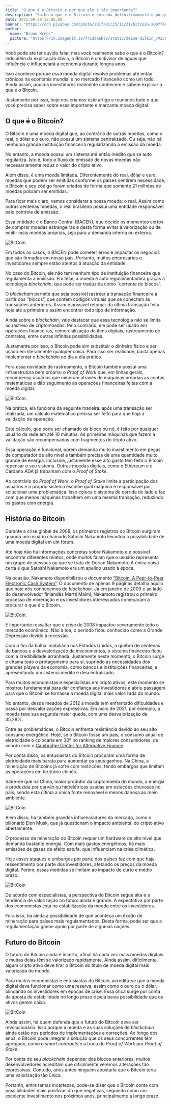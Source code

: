 ```yaml
---
title: "O que é o Bitcoin e por que ele é tão importante?"
description: "Saiba o que é o Bitcoin e entenda definitivamente o porquê esse cripto ativo ser um divisor de águas no mercado financeiro."
date: 2021-09-28 12:00:00
banner: "https://cdn.pixabay.com/photo/2017/01/25/12/31/bitcoin-2007769_960_720.jpg"
author:
  name: "Bruno Krebs"
  picture: "https://ik.imagekit.io/fridakahlo/static/deise-dilkin_7V2JsjZhA.jpg"
---
```


Você pode até ter ouvido falar, mas você realmente sabe o que é o Bitcoin? Indo além da explicação óbvia, o Bitcoin é um divisor de águas que influência e influenciará a economia durante longos anos.

Isso acontece porque essa moeda digital resolve problemas até então crônicos na economia mundial e no mercado financeiro como um todo. Ainda assim, poucos
investidores realmente conhecem e sabem explicar o que é o Bitcoin.

Justamente por isso, hoje nós criamos este artigo e reunimos tudo o que você precisa saber sobre essa importante e marcante moeda digital.

## O que é o Bitcoin?

O Bitcoin é uma moeda digital que, ao contrário de outras moedas, como o real, o dólar e o euro, não possui um sistema centralizado. Ou seja, não há nenhuma grande instituição financeira regularizando a emissão da moeda.

No entanto, a moeda possui um sistema até então inédito que se auto regulariza. Isto é, todo o fluxo de emissão de novas moedas não necessariamente reduz o valor do cripto ativo.

Além disso, é uma moeda limitada. Diferentemente do real, dólar e euro, moedas que podem ser emitidas conforme os países sentirem necessidade, o Bitcoin e seu código foram criados de forma que somente 21 milhões de moedas possam ser emitidas.

Para ficar mais claro, vamos considerar a nossa moeda: o real. Assim como outras centenas moedas, o real brasileiro possui uma entidade responsável pelo controle de emissão.

Essa entidade é o Banco Central (BACEN), que decide os momentos certos de comprar moedas estrangeiras e desta forma evitar a valorização ou de emitir mais moedas próprias, seja para a demanda interna ou externa.

![BitCoin.](https://cdn.pixabay.com/photo/2021/08/08/15/06/stock-market-6531146_960_720.jpg)

Em todos os casos, o BACEN pode cometer erros e impactar os negócios que são firmados em nosso país. Portanto, muitos empresários e investidores sempre estão atentos à atuação da entidade.

No caso do Bitcoin, ele não tem nenhum tipo de instituição financeira que regulamenta a emissão. Em tese, a moeda é auto regulamentadora graças à tecnologia _blockchain_, que pode ser traduzida como “corrente de blocos”.

O _blockchain_ permite que seja possível rastrear a transação financeira a partir dos “blocos”, que contém códigos virtuais que se conectam às transações anteriores. Assim é possível retomar da última transação feita hoje até a primeira e assim encontrar todo tipo de informação.

Ainda sobre o _blockchain_, vale destacar que essa tecnologia não se limita ao rastreio de criptomoedas. Pelo contrário, ele pode ser usado em operações financeiras, comercialização de itens digitais, rastreamento de contratos, entre outras infinitas possibilidades.

Justamente por isso, o Bitcoin pode sim substituir o dinheiro físico e ser usado em literalmente qualquer coisa. Para isso ser realidade, basta apenas implementar o _blockchain_ no dia a dia prático.

Fora essa novidade de rastreamento, o Bitcoin também possui uma infraestrutura bem própria: o _Proof of Work_ que, em linhas gerais, recompensa usuários que mineram através de máquinas próprias as contas matemáticas e dão seguimento às operações financeiras feitas com a moeda digital.

![BitCoin.](https://cdn.pixabay.com/photo/2017/10/19/18/23/bitcoin-2868703_960_720.jpg)

Na prática, ela funciona da seguinte maneira: após uma transação ser realizada, um cálculo matemático precisa ser feito para que haja a validação da operação.

Este cálculo, que pode ser chamado de bloco ou nó, é feito por qualquer usuário da rede em até 10 minutos. As primeiras máquinas que fazem a validação são recompensadas com fragmentos do cripto ativo.

Essa operação é funcional, porém demanda muito investimento em peças de computador de alto nível e também precisa de uma quantidade muito grande de energia. Inclusive, justamente esse alto gasto tem feito o Bitcoin repensar o seu sistema. Outras moedas digitais, como o Ethereum e o Cardano ADA já trabalham com o _Proof of Stake_.

Ao contrário do _Proof of Work_, o _Proof of Stake_ limita a participação dos usuários e o próprio sistema escolhe qual máquina é responsável por solucionar uma problemática. Isso coloca o sistema de corrida de lado e faz com que menos máquinas trabalhem em uma mesma transação, reduzindo os gastos com energia.

## História do Bitcoin

Durante a crise global de 2008, os primeiros registros do Bitcoin surgiram quando um usuário chamado Satoshi Nakamoto levantou a possibilidade de uma moeda digital em um fórum.

Até hoje não há informações concretas sobre Nakamoto e é possível encontrar diferentes relatos, onde muitos falam que o usuário representa um grupo de pessoas ou que se trata de Dorian Nakamoto. A única coisa certa é que Satoshi Nakamoto era um apelido usado à época.

Na ocasião, Nakamoto disponibilizou o documento [“Bitcoin: A Peer-to-Peer Electronic Cash System”](https://bitcoin.org/bitcoin.pdf). O documento de apenas 9 páginas detalha aquilo que hoje nós conhecemos de _blockchain_. Já em janeiro de 2009 e ao lado do desenvolvedor finlandês Martti Malmi, Nakamoto registrou o primeiro processo de mineração e os investidores interessados começaram a procurar o que é o Bitcoin.

![BitCoin.](https://images.pexels.com/photos/730564/pexels-photo-730564.jpeg?auto=compress&cs=tinysrgb&dpr=2&h=650&w=940)

É importante ressaltar que a crise de 2008 impactou severamente todo o mercado econômico. Não à toa, o período ficou conhecido como a Grande Depressão devido à recessão.

Com o fim da bolha imobiliária nos Estados Unidos, a quebra de centenas de bancos e a desvalorização de investimentos, o sistema financeiro ficou com a credibilidade arranhada. Justamente neste momento, o Bitcoin surge e chama todo o protagonismo para si, suprindo as necessidades dos grandes _players_ da economia, como bancos e instituições financeiras, e apresentando um sistema inédito e descentralizado.

Para muitos economistas e especialistas em cripto ativos, este momento se mostrou fundamental para dar confiança aos investidores e abriu passagem para que o Bitcoin se tornasse a moeda digital mais valorizada do mundo.

No entanto, desde meados de 2012 a moeda tem enfrentado dificuldades e passa por desvalorizações expressivas. Em maio de 2021, por exemplo, a moeda teve sua segunda maior queda, com uma desvalorização de 35,28%.

Entre as problemáticas, o Bitcoin enfrenta resistência devido ao seu alto consumo energético. Hoje, se o Bitcoin fosse um país, o consumo anual de eletricidade o colocaria em 30º no ranking de maiores consumidores, de acordo com o [Cambridge Center for Alternative Finance](https://cbeci.org/).

Por conta disso, os entusiastas do Bitcoin procuram uma forma de eletricidade mais barata para aumentar os seus ganhos. Na China, a mineração de Bitcoins já sofre com restrições, tendo embargos que limitam as operações em território chinês.

Sabe-se que na China, maior produtor da criptomoeda do mundo, a energia é produzida por carvão ou hidrelétricas usadas em estações chuvosas no país, sendo esta última a única fonte renovável e menos danosa ao meio ambiente.

![BitCoin](https://images.pexels.com/photos/1447418/pexels-photo-1447418.jpeg?auto=compress&cs=tinysrgb&dpr=2&h=650&w=940)

Além disso, há também grandes influenciadores do mercado, como o bilionário Elon Musk, que já questionam o impacto ambiental do cripto ativo abertamente.

O processo de mineração do Bitcoin requer um hardware de alto nível que demanda bastante energia. Com mais gastos energéticos, há mais emissões de gases de efeito estufa, que influenciam na crise climática.

Hoje esses ataques e embargos por parte dos países faz com que haja ressentimento por parte dos investidores, afetando os preços da moeda digital. Porém, essas medidas se limitam ao impacto de curto e médio prazo.

![BitCoin](https://images.pexels.com/photos/7876503/pexels-photo-7876503.jpeg?auto=compress&cs=tinysrgb&dpr=2&h=650&w=940)

De acordo com especialistas, a perspectiva do Bitcoin segue alta e a tendência de valorização no futuro ainda é grande. A expectativa por parte dos economistas está na estabilização da moeda entre os investidores.

Fora isso, há ainda a possibilidade de que aconteça um êxodo de mineração para países mais regulamentados. Desta forma, pode ser que a regulamentação ganhe apoio por parte de algumas nações.

## Futuro do Bitcoin

O futuro do Bitcoin ainda é incerto, afinal há cada vez mais moedas digitais e muitas delas têm se valorizado rapidamente. Ainda assim, dificilmente algum cripto ativo deve tirar o Bitcoin do título de moeda digital mais valorizada do mundo.

Para muitos economistas e entusiastas do Bitcoin, acredita-se que a moeda digital deva funcionar como uma reserva, assim como o ouro ou o dólar, blindando os investidores em épocas de crise. Essa ótica surge por conta da aposta de estabilidade no longo prazo e pela baixa possibilidade que os ativos gerem caixa.

![BitCoin](https://images.pexels.com/photos/5980856/pexels-photo-5980856.jpeg?auto=compress&cs=tinysrgb&dpr=2&h=650&w=940)

Ainda assim, há quem defenda que o futuro do Bitcoin deve ser revolucionário. Isso porque a moeda e as suas soluções de _blockchain_ ainda estão nos períodos de implementações e correções. Ao longo dos anos, o Bitcoin pode integrar a solução que os seus concorrentes têm agregado, como o _smart contracts_ e a troca do _Proof of Work_ por _Proof of Stake_.

Por conta do seu _blockchain_ depender dos blocos anteriores, muitos desenvolvedores acreditam que dificilmente veremos alterações tão expressivas. Contudo, anos antes ninguém apostaria que o Bitcoin teria uma valorização tão única.

Portanto, entre tantas incertezas, pode-se dizer que o Bitcoin conta com possibilidades mais positivas do que negativas, seguindo como um excelente investimento nos próximos anos, principalmente a longo prazo.
